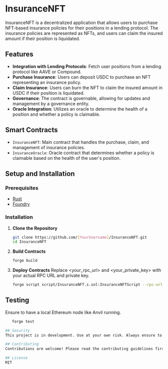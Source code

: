 # InsuranceNFT

InsuranceNFT is a decentralized application that allows users to purchase NFT-based insurance policies for their positions in a lending protocol. The insurance policies are represented as NFTs, and users can claim the insured amount if their position is liquidated.

## Features

- **Integration with Lending Protocols**: Fetch user positions from a lending protocol like AAVE or Compound.
- **Purchase Insurance**: Users can deposit USDC to purchase an NFT representing an insurance policy.
- **Claim Insurance**: Users can burn the NFT to claim the insured amount in USDC if their position is liquidated.
- **Governance**: The contract is governable, allowing for updates and management by a governance entity.
- **Oracle Integration**: Utilizes an oracle to determine the health of a position and whether a policy is claimable.

## Smart Contracts

- `InsuranceNFT`: Main contract that handles the purchase, claim, and management of insurance policies.
- `InsuranceOracle`: Oracle contract that determines whether a policy is claimable based on the health of the user's position.

## Setup and Installation

### Prerequisites

- [Rust](https://www.rust-lang.org/)
- [Foundry](https://book.getfoundry.sh/)

### Installation

1. **Clone the Repository**

   ```sh
   git clone https://github.com/[YourUsername]/InsuranceNFT.git
   cd InsuranceNFT

2. **Build Contracts**

   ```sh
   forge build

3. **Deploy Contracts**
Replace <your_rpc_url> and <your_private_key> with your actual RPC URL and private key.

   ```sh
   forge script script/InsuranceNFT.s.sol:InsuranceNFTScript --rpc-url <your_rpc_url> --private-key <your_private_key>

## Testing

Ensure to have a local Ethereum node like Anvil running.

```sh
   forge test

## Security
This project is in development. Use at your own risk. Always ensure to thoroughly test the smart contracts and have them audited before deploying them on the mainnet.

## Contributing
Contributions are welcome! Please read the contributing guidelines first.

## License
MIT

